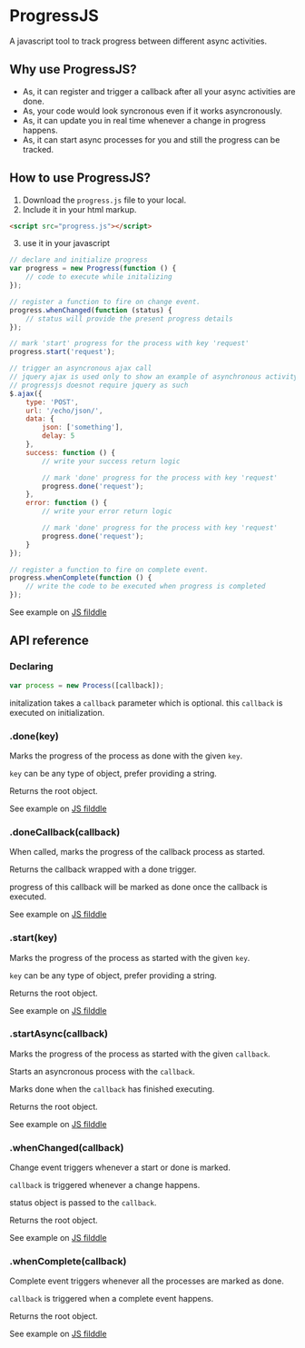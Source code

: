 # ProgressJS 

A javascript tool to track progress between different async activities.

## Why use ProgressJS?
* As, it can register and trigger a callback after all your async activities are done.
* As, your code would look syncronous even if it works asyncronously.
* As, it can update you in real time whenever a change in progress happens.
* As, it can start async processes for you and still the progress can be tracked.

## How to use ProgressJS?
1. Download the `progress.js` file to your local.
2. Include it in your html markup.

  ``` html
  <script src="progress.js"></script>
  ```

3. use it in your javascript
```js
// declare and initialize progress
var progress = new Progress(function () {
    // code to execute while initalizing
});

// register a function to fire on change event.
progress.whenChanged(function (status) {
    // status will provide the present progress details
});

// mark 'start' progress for the process with key 'request'
progress.start('request');

// trigger an asyncronous ajax call
// jquery ajax is used only to show an example of asynchronous activity
// progressjs doesnot require jquery as such
$.ajax({ 
    type: 'POST',
    url: '/echo/json/',
    data: {
        json: ['something'],
        delay: 5
    },
    success: function () {
        // write your success return logic

        // mark 'done' progress for the process with key 'request'
        progress.done('request');
    },
    error: function () {
        // write your error return logic

        // mark 'done' progress for the process with key 'request'
        progress.done('request');
    }
});

// register a function to fire on complete event.
progress.whenComplete(function () {
    // write the code to be executed when progress is completed
});
```
See example on [JS filddle](http://jsfiddle.net/thebhaskara/ky29ou4e/)

## API reference

### Declaring
```js
var process = new Process([callback]);
```
initalization takes a `callback` parameter which is optional.
this `callback` is executed on initialization.

### .done(key)

Marks the progress of the process as done with the given `key`.

`key` can be any type of object, prefer providing a string.

Returns the root object.

See example on [JS filddle](http://jsfiddle.net/thebhaskara/ky29ou4e/)

### .doneCallback(callback)

When called, marks the progress of the callback process as started.

Returns the callback wrapped with a done trigger.

progress of this callback will be marked as done once the callback is executed.

See example on [JS filddle](http://jsfiddle.net/thebhaskara/b43ycfs0/)

### .start(key)

Marks the progress of the process as started with the given `key`.

`key` can be any type of object, prefer providing a string.

Returns the root object.

See example on [JS filddle](http://jsfiddle.net/thebhaskara/b43ycfs0/)

### .startAsync(callback)

Marks the progress of the process as started with the given `callback`.

Starts an asyncronous process with the `callback`. 

Marks done when the `callback` has finished executing.

Returns the root object.

See example on [JS filddle](http://jsfiddle.net/thebhaskara/6n1uc7y5/)

### .whenChanged(callback)

Change event triggers whenever a start or done is marked.

`callback` is triggered whenever a change happens.

status object is passed to the `callback`.

Returns the root object.

See example on [JS filddle](http://jsfiddle.net/thebhaskara/b43ycfs0/)

### .whenComplete(callback)

Complete event triggers whenever all the processes are marked as done.

`callback` is triggered when a complete event happens.

Returns the root object.

See example on [JS filddle](http://jsfiddle.net/thebhaskara/b43ycfs0/)

